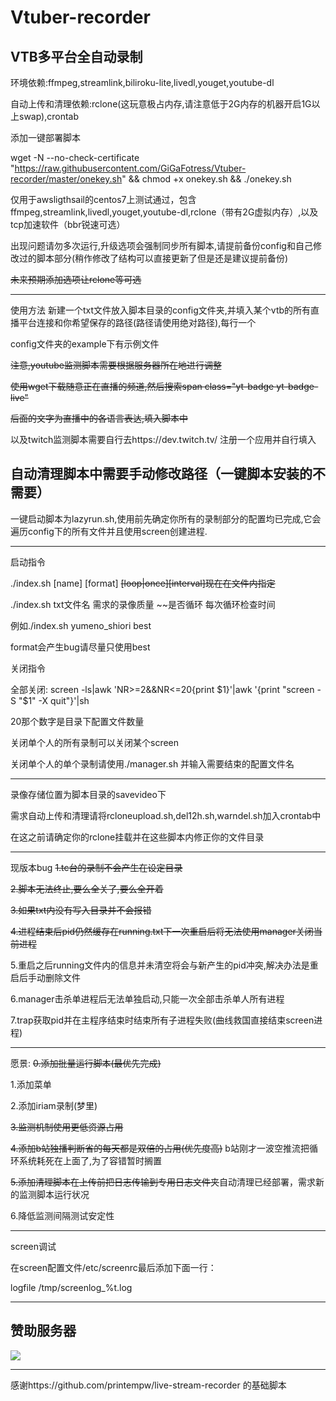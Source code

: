 # Vtuber-recorder
VTB多平台全自动录制
-----------------------------------------------------

环境依赖:ffmpeg,streamlink,biliroku-lite,livedl,youget,youtube-dl

自动上传和清理依赖:rclone(这玩意极占内存,请注意低于2G内存的机器开启1G以上swap),crontab

添加一键部署脚本

wget -N --no-check-certificate "https://raw.githubusercontent.com/GiGaFotress/Vtuber-recorder/master/onekey.sh" && chmod +x onekey.sh && ./onekey.sh

仅用于awsligthsail的centos7上测试通过，包含ffmpeg,streamlink,livedl,youget,youtube-dl,rclone（带有2G虚拟内存）,以及tcp加速软件（bbr锐速可选）

出现问题请勿多次运行,升级选项会强制同步所有脚本,请提前备份config和自己修改过的脚本部分(稍作修改了结构可以直接更新了但是还是建议提前备份)

~~未来预期添加选项让rclone等可选~~

-----------------------------------------------------
使用方法
新建一个txt文件放入脚本目录的config文件夹,并填入某个vtb的所有直播平台连接和你希望保存的路径(路径请使用绝对路径),每行一个

config文件夹的example下有示例文件

~~注意,youtube监测脚本需要根据服务器所在地进行调整~~

~~使用wget下载随意正在直播的频道,然后搜索span class="yt-badge  yt-badge-live"~~

~~后面的文字为直播中的各语言表达,填入脚本中~~

以及twitch监测脚本需要自行去https://dev.twitch.tv/
注册一个应用并自行填入


自动清理脚本中需要手动修改路径（一键脚本安装的不需要）
----------------------------------------------------------------

一键启动脚本为lazyrun.sh,使用前先确定你所有的录制部分的配置均已完成,它会遍历config下的所有文件并且使用screen创建进程.

------------------------------------------------------------
启动指令

./index.sh [name]     [format] ~~[loop|once][interval]现在在文件内指定~~

./index.sh txt文件名 需求的录像质量 ~~是否循环 每次循环检查时间 

例如./index.sh yumeno_shiori best 

format会产生bug请尽量只使用best

关闭指令

全部关闭: screen -ls|awk 'NR>=2&&NR<=20{print $1}'|awk '{print "screen -S "$1" -X quit"}'|sh

20那个数字是目录下配置文件数量

关闭单个人的所有录制可以关闭某个screen 

关闭单个人的单个录制请使用./manager.sh 并输入需要结束的配置文件名

------------------------------------------------------------

录像存储位置为脚本目录的savevideo下

需求自动上传和清理请将rcloneupload.sh,del12h.sh,warndel.sh加入crontab中

在这之前请确定你的rclone挂载并在这些脚本内修正你的文件目录

------------------------------------------------------------
现版本bug
~~1.tc台的录制不会产生在设定目录~~

~~2.脚本无法终止,要么全关了,要么全开着~~

~~3.如果txt内没有写入目录并不会报错~~

~~4.进程结束后pid仍然缓存在running.txt下一次重启后将无法使用manager关闭当前进程~~

5.重启之后running文件内的信息并未清空将会与新产生的pid冲突,解决办法是重启后手动删除文件

6.manager击杀单进程后无法单独启动,只能一次全部击杀单人所有进程

7.trap获取pid并在主程序结束时结束所有子进程失败(曲线救国直接结束screen进程)

------------------------------------------------------------
愿景:
~~0.添加批量运行脚本(最优先完成)~~

1.添加菜单

2.添加iriam录制(梦里)

~~3.监测机制使用更低资源占用~~

~~4.添加b站独播判断省的每天都是双倍的占用(优先度高)~~ b站刚才一波空推流把循环系统耗死在上面了,为了容错暂时搁置

~~5.添加清理脚本在上传前把日志传输到专用日志文件夹~~自动清理已经部署，需求新的监测脚本运行状况

6.降低监测间隔测试安定性




------------------------------------------------------------
screen调试

在screen配置文件/etc/screenrc最后添加下面一行：

logfile /tmp/screenlog_%t.log

-------------------------------------------------------------------
## 赞助服务器 ##

![](https://i.niupic.com/images/2019/06/13/_1021.png) 

--------------------------------------------------------------------

感谢https://github.com/printempw/live-stream-recorder 的基础脚本 
